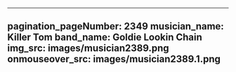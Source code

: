 ------
pagination_pageNumber: 2349
musician_name: Killer Tom
band_name: Goldie Lookin Chain
img_src: images/musician2389.png
onmouseover_src: images/musician2389.1.png
------